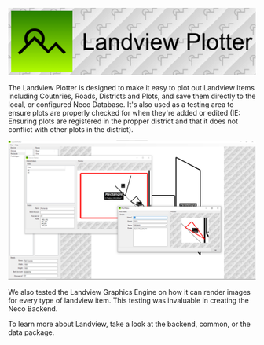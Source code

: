 ![LandviewPlotter](https://raw.githubusercontent.com/igtampe/Neco/pre-reset/Images/Landview%20Plotter%20Card.png)

The Landview Plotter is designed to make it easy to plot out Landview Items including Coutnries, Roads, Districts and Plots, and save them directly to the local, or configured Neco Database. It's also used as a testing area to ensure plots are properly checked for when they're added or edited (IE: Ensuring plots are registered in the propper district and that it does not conflict with other plots in the district).

![Landview Plotter Environment](https://raw.githubusercontent.com/igtampe/Neco/pre-reset/Images/LandviewPlotterEnvironmentScreenshot.png)

We also tested the Landview Graphics Engine on how it can render images for every type of landview item. This testing was invaluable in creating the Neco Backend.

To learn more about Landview, take a look at the backend, common, or the data package.
